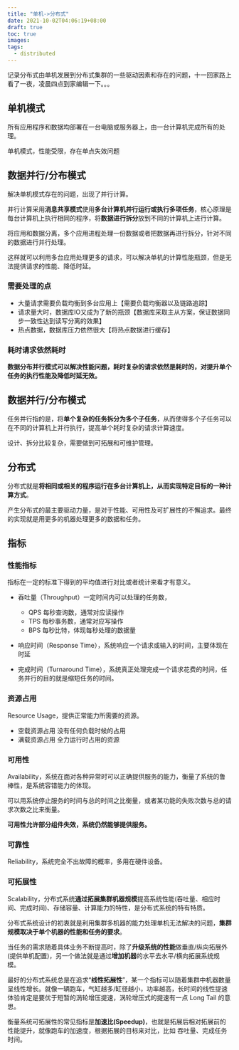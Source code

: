 ```yaml
---
title: "单机->分布式"
date: 2021-10-02T04:06:19+08:00
draft: true
toc: true
images:
tags: 
  - distributed
---
```


记录分布式由单机发展到分布式集群的一些驱动因素和存在的问题，十一回家路上看了一夜，凌晨四点到家编辑一下。。。

## 单机模式

所有应用程序和数据均部署在一台电脑或服务器上，由一台计算机完成所有的处理。

单机模式，性能受限，存在单点失效问题

## 数据并行/分布模式

解决单机模式存在的问题，出现了并行计算。

并行计算采用**消息共享模式**使用**多台计算机并行运行或执行多项任务**，核心原理是每台计算机上执行相同的程序，将**数据进行拆分**放到不同的计算机上进行计算。

将应用和数据分离，多个应用进程处理一份数据或者把数据再进行拆分，针对不同的数据进行并行处理。

这样就可以利用多台应用处理更多的请求，可以解决单机的计算性能瓶颈，但是无法提供请求的性能、降低时延。

### 需要处理的点

- 大量请求需要负载均衡到多台应用上【需要负载均衡器以及链路追踪】
- 请求量大时，数据库IO又成为了新的瓶颈【数据库采取主从方案，保证数据同步一致性达到读写分离的效果】
- 热点数据，数据库压力依然很大【将热点数据进行缓存】

### 耗时请求依然耗时

**数据分布并行模式可以解决性能问题，耗时复杂的请求依然是耗时的，对提升单个任务的执行性能及降低时延无效。**

## 数据并行/分布模式

任务并行指的是，将**单个复杂的任务拆分为多个子任务**，从而使得多个子任务可以在不同的计算机上并行执行，提高单个耗时复杂的请求计算速度。

设计、拆分比较复杂，需要做到可拓展和可维护管理。

## 分布式

分布式就是**将相同或相关的程序运行在多台计算机上，从而实现特定目标的一种计算方式**。

产生分布式的最主要驱动力量，是对于性能、可用性及可扩展性的不懈追求。最终的实现就是用更多的机器处理更多的数据和任务。

## 指标

### 性能指标

指标在一定的标准下得到的平均值进行对比或者统计来看才有意义。

- 吞吐量（Throughput）一定时间内可以处理的任务数，
  - QPS 每秒查询数，通常对应读操作
  - TPS 每秒事务数，通常对应写操作
  - BPS 每秒比特，体现每秒处理的数据量

- 响应时间（Response Time），系统响应一个请求或输入的时间，主要体现在时延

- 完成时间（Turnaround Time），系统真正处理完成一个请求花费的时间，任务并行的目的就是缩短任务的时间。

### 资源占用

Resource Usage，提供正常能力所需要的资源。

- 空载资源占用 没有任何负载时候的占用
- 满载资源占用 全力运行时占用的资源

### 可用性

Availability，系统在面对各种异常时可以正确提供服务的能力，衡量了系统的鲁棒性，是系统容错能力的体现。

可以用系统停止服务的时间与总的时间之比衡量，或者某功能的失败次数与总的请求次数之比来衡量。

**可用性允许部分组件失效，系统仍然能够提供服务。**

### 可靠性

Reliability，系统完全不出故障的概率，多用在硬件设备。

### 可拓展性

Scalability，分布式系统**通过拓展集群机器规模**提高系统性能(吞吐量、相应时间、完成时间)、存储容量、计算能力的特性，是分布式系统的特有特质。

分布式系统设计的初衷就是利用集群多机器的能力处理单机无法解决的问题，**集群规模取决于单个机器的性能和任务的要求**。

当任务的需求随着具体业务不断提高时，除了**升级系统的性能**做垂直/纵向拓展外(提供单机配置)，另一个做法就是通过**增加机器**的水平去水平/横向拓展系统规模。

最好的分布式系统总是在追求“**线性拓展性**”，某一个指标可以随着集群中机器数量呈线性增长。就像一辆跑车，气缸越多/缸径越小，功率越高，长时间的线性提速体验肯定是要优于短暂的涡轮增压提速，涡轮增压式的提速有一点 Long Tail 的意思。

衡量系统可拓展性的常见指标是**加速比(Speedup)**，也就是拓展后相对拓展前的性能提升，就像跑车的加速度，根据拓展的目标来对比，比如 吞吐量、完成任务时间。


